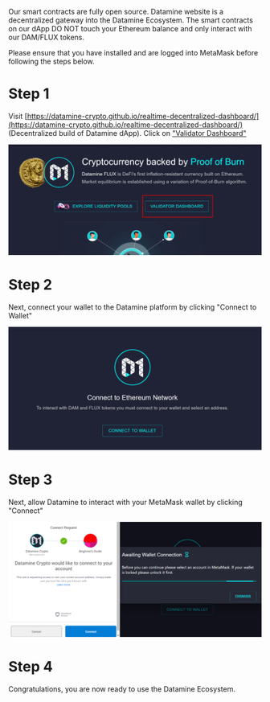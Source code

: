 Our smart contracts are fully open source. Datamine website is a decentralized gateway into the Datamine Ecosystem. The smart contracts on our dApp DO NOT touch your Ethereum balance and only interact with our DAM/FLUX tokens.

Please ensure that you have installed and are logged into MetaMask before following the steps below.

# Step 1
Visit [https://datamine-crypto.github.io/realtime-decentralized-dashboard/](https://datamine-crypto.github.io/realtime-decentralized-dashboard/) (Decentralized build of Datamine dApp). Click on ["Validator Dashboard"](https://datamine-crypto.github.io/realtime-decentralized-dashboard/#dashboard)

![Connecting](../../helpArticles/assets/images/pngs/connectingMetamask/connecting1.png)

# Step 2
Next, connect your wallet to the Datamine platform by clicking "Connect to Wallet"

![Connecting](../../helpArticles/assets/images/pngs/connectingMetamask/connecting2.png)

# Step 3
Next, allow Datamine to interact with your MetaMask wallet by clicking "Connect"

![Connecting](../../helpArticles/assets/images/pngs/connectingMetamask/connecting3.png)

# Step 4
Congratulations, you are now ready to use the Datamine Ecosystem.